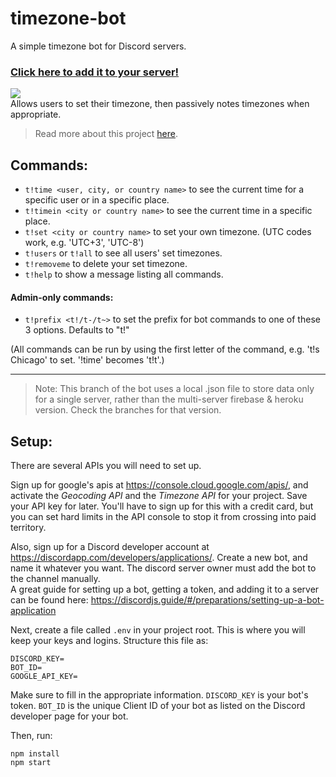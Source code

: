 # timezone-bot

A simple timezone bot for Discord servers.

### [Click here to add it to your server!](https://discord.com/api/oauth2/authorize?client_id=437598259330940939&permissions=68672&scope=bot)

![](https://www.jasperstephenson.com/posts/timezonebot/full/1.png)  
Allows users to set their timezone, then passively notes timezones when appropriate.

> Read more about this project [here](https://www.jasperstephenson.com/posts/timezonebot).

## Commands:

- `t!time <user, city, or country name>` to see the current time for a specific user or in a specific place.
- `t!timein <city or country name>` to see the current time in a specific place.
- `t!set <city or country name>` to set your own timezone. (UTC codes work, e.g. 'UTC+3', 'UTC-8')
- `t!users` or `t!all` to see all users' set timezones.
- `t!removeme` to delete your set timezone.
- `t!help` to show a message listing all commands.

#### Admin-only commands:

- `t!prefix <t!/t-/t~>` to set the prefix for bot commands to one of these 3 options. Defaults to "t!"

(All commands can be run by using the first letter of the command, e.g. 't!s Chicago' to set. '!time' becomes 't!t'.)

---

> Note: This branch of the bot uses a local .json file to store data only for a single server, rather than the multi-server firebase & heroku version. Check the branches for that version.

## Setup:

There are several APIs you will need to set up.

Sign up for google's apis at https://console.cloud.google.com/apis/, and activate the _Geocoding API_ and the _Timezone API_ for your project. Save your API key for later. You'll have to sign up for this with a credit card, but you can set hard limits in the API console to stop it from crossing into paid territory.

Also, sign up for a Discord developer account at https://discordapp.com/developers/applications/. Create a new bot, and name it whatever you want. The discord server owner must add the bot to the channel manually.  
A great guide for setting up a bot, getting a token, and adding it to a server can be found here: https://discordjs.guide/#/preparations/setting-up-a-bot-application

Next, create a file called `.env` in your project root. This is where you will keep your keys and logins. Structure this file as:

```
DISCORD_KEY=
BOT_ID=
GOOGLE_API_KEY=
```

Make sure to fill in the appropriate information.
`DISCORD_KEY` is your bot's token.
`BOT_ID` is the unique Client ID of your bot as listed on the Discord developer page for your bot.

Then, run:

```
npm install
npm start
```
